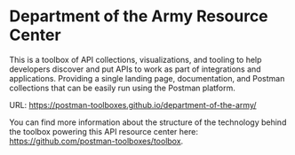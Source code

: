 # Department of the Army Resource Center
This is a toolbox of API collections, visualizations, and tooling to help developers discover and put APIs to work as part of integrations and applications. Providing a single landing page, documentation, and Postman collections that can be easily run using the Postman platform.

URL: https://postman-toolboxes.github.io/department-of-the-army/

You can find more information about the structure of the technology behind the toolbox powering this API resource center here: https://github.com/postman-toolboxes/toolbox.
